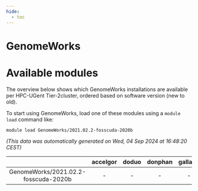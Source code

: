 ```yaml
---
hide:
  - toc
---
```


GenomeWorks
===========

# Available modules


The overview below shows which GenomeWorks installations are available per HPC-UGent Tier-2cluster, ordered based on software version (new to old).

To start using GenomeWorks, load one of these modules using a `module load` command like:

```shell
module load GenomeWorks/2021.02.2-fosscuda-2020b
```

*(This data was automatically generated on Wed, 04 Sep 2024 at 16:48:20 CEST)*  

| |accelgor|doduo|donphan|gallade|joltik|shinx|skitty|
| :---: | :---: | :---: | :---: | :---: | :---: | :---: | :---: |
|GenomeWorks/2021.02.2-fosscuda-2020b|-|-|-|-|x|-|-|
